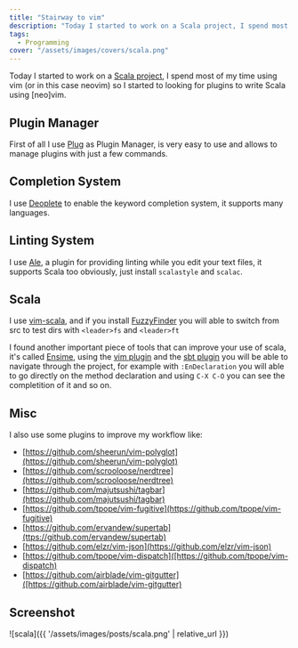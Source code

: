 ```yaml
---
title: "Stairway to vim"
description: "Today I started to work on a Scala project, I spend most of my time using vim (or in this case neovim) so I started to looking for plugins to write Scala using [neo]vim."
tags:
  - Programming
cover: "/assets/images/covers/scala.png"
---
```


Today I started to work on a [Scala project](https://scala-lang.org/), I spend most of my time using vim (or in this case neovim) so I started to 
looking for plugins to write Scala using [neo]vim.

## Plugin Manager

First of all I use [Plug](https://github.com/junegunn/vim-plug) as Plugin Manager, is very easy to use and allows to manage plugins with just a few commands.

## Completion System

I use [Deoplete](https://github.com/shougo/deoplete.nvim) to enable the keyword completion system, it supports many languages.

## Linting System

I use [Ale](https://github.com/w0rp/ale), a plugin for providing linting while you edit your text files, it supports Scala too obviously, just install `scalastyle` and `scalac`.
## Scala

I use [vim-scala](https://github.com/derekwyatt/vim-scala), and if you install [FuzzyFinder](https://github.com/vim-scripts/FuzzyFinder) you will able to switch from src to
test dirs with `<leader>fs` and `<leader>ft`

I found another important piece of tools that can improve your use of scala, it's called [Ensime](http://ensime.org/), using the [vim plugin](http://ensime.org/editors/vim/) and the [sbt plugin](http://ensime.org/build_tools/sbt/) you will be able to navigate through the project, for example with `:EnDeclaration` you will able to go directly on the method declaration and using `C-X C-O` you can see the completition of it and so on.

## Misc

I also use some plugins to improve my workflow like:

* [https://github.com/sheerun/vim-polyglot](https://github.com/sheerun/vim-polyglot)
* [https://github.com/scrooloose/nerdtree](https://github.com/scrooloose/nerdtree)
* [https://github.com/majutsushi/tagbar](https://github.com/majutsushi/tagbar)
* [https://github.com/tpope/vim-fugitive](https://github.com/tpope/vim-fugitive)
* [https://github.com/ervandew/supertab](ttps://github.com/ervandew/supertab)
* [https://github.com/elzr/vim-json](https://github.com/elzr/vim-json)
* [https://github.com/tpope/vim-dispatch]([https://github.com/tpope/vim-dispatch)
* [https://github.com/airblade/vim-gitgutter]([https://github.com/airblade/vim-gitgutter)

## Screenshot

![scala]({{ '/assets/images/posts/scala.png' | relative_url }})


